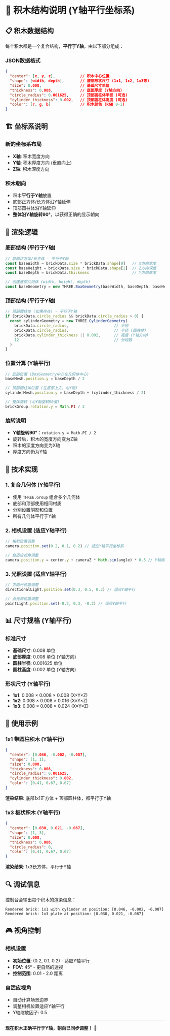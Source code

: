 # 🧱 积木结构说明 (Y轴平行坐标系)

## 📋 积木数据结构

每个积木都是一个复合结构，**平行于Y轴**，由以下部分组成：

### JSON数据格式
```json
{
  "center": [x, y, z],           // 积木中心位置
  "shape": [width, depth],       // 底部形状尺寸 (1x1, 1x2, 1x3等)
  "size": 0.008,                 // 基础尺寸单位
  "thickness": 0.008,            // 底部厚度 (Y轴方向)
  "circle_radius": 0.001625,     // 顶部圆柱体半径 (可选)
  "cylinder_thickness": 0.002,   // 顶部圆柱体高度 (可选)
  "color": [r, g, b]             // 积木颜色 (RGB 0-1)
}
```

## 🏗️ 坐标系说明

### 新的坐标系布局
- **X轴**: 积木宽度方向
- **Y轴**: 积木厚度方向 (垂直向上)
- **Z轴**: 积木深度方向

### 积木朝向
- 积木**平行于Y轴**放置
- 底部正方体/长方体沿Y轴延伸
- 顶部圆柱体沿Y轴延伸
- **整体沿Y轴旋转90°**，以获得正确的显示朝向

## 🎨 渲染逻辑

### 底部结构 (平行于Y轴)
```javascript
// 底部正方体/长方体 - 平行于Y轴
const baseWidth = brickData.size * brickData.shape[0]   // X方向宽度
const baseHeight = brickData.size * brickData.shape[1]  // Z方向深度
const baseDepth = brickData.thickness                   // Y方向厚度

// 创建底部几何体 (width, height, depth)
const baseGeometry = new THREE.BoxGeometry(baseWidth, baseDepth, baseHeight)
```

### 顶部结构 (平行于Y轴)
```javascript
// 顶部圆柱体 (如果存在) - 平行于Y轴
if (brickData.circle_radius && brickData.circle_radius > 0) {
  const cylinderGeometry = new THREE.CylinderGeometry(
    brickData.circle_radius,                    // 半径
    brickData.circle_radius,                    // 半径 (圆柱体)
    brickData.cylinder_thickness || 0.002,      // 高度 (Y轴方向)
    12                                          // 分段数
  )
}
```

### 位置计算 (Y轴平行)
```javascript
// 底部位置 (BoxGeometry中心在几何体中心)
baseMesh.position.y = baseDepth / 2

// 顶部圆柱体位置 (在底部上方，沿Y轴)
cylinderMesh.position.y = baseDepth + (cylinder_thickness / 2)

// 整体旋转 (沿Y轴旋转90度)
brickGroup.rotation.y = Math.PI / 2
```

### 旋转说明
- **Y轴旋转90°**：`rotation.y = Math.PI / 2`
- 旋转后，积木的宽度方向变为Z轴
- 积木的深度方向变为X轴
- 厚度方向仍为Y轴

## 🔧 技术实现

### 1. 复合几何体 (Y轴平行)
- 使用 `THREE.Group` 组合多个几何体
- 底部和顶部使用相同材质
- 分别设置阴影和位置
- 所有几何体平行于Y轴

### 2. 相机设置 (适应Y轴平行)
```javascript
// 相机位置调整
camera.position.set(0.2, 0.1, 0.2) // 适应Y轴平行坐标系

// 自适应视角调整
camera.position.y = center.y + cameraZ * Math.sin(angle) * 0.5 // Y轴缩放
```

### 3. 光照设置 (适应Y轴平行)
```javascript
// 方向光位置调整
directionalLight.position.set(0.3, 0.5, 0.3) // 适应Y轴平行

// 点光源位置调整
pointLight.position.set(-0.2, 0.3, -0.2) // 适应Y轴平行
```

## 📊 尺寸规格 (Y轴平行)

### 标准尺寸
- **基础尺寸**: 0.008 单位
- **底部厚度**: 0.008 单位 (Y轴方向)
- **圆柱半径**: 0.001625 单位
- **圆柱高度**: 0.002 单位 (Y轴方向)

### 形状尺寸 (Y轴平行)
- **1x1**: 0.008 × 0.008 × 0.008 (X×Y×Z)
- **1x2**: 0.008 × 0.008 × 0.016 (X×Y×Z)
- **1x3**: 0.008 × 0.008 × 0.024 (X×Y×Z)

## 🎯 使用示例

### 1x1 带圆柱积木 (Y轴平行)
```json
{
  "center": [0.046, -0.002, -0.087],
  "shape": [1, 1],
  "size": 0.008,
  "thickness": 0.008,
  "circle_radius": 0.001625,
  "cylinder_thickness": 0.002,
  "color": [0.41, 0.67, 0.67]
}
```
**渲染结果**: 底部1x1正方体 + 顶部圆柱体，都平行于Y轴

### 1x3 板状积木 (Y轴平行)
```json
{
  "center": [0.030, 0.021, -0.087],
  "shape": [1, 3],
  "size": 0.008,
  "thickness": 0.008,
  "circle_radius": 0,
  "color": [0.41, 0.67, 0.67]
}
```
**渲染结果**: 1x3长方体，平行于Y轴

## 🔍 调试信息

控制台会输出每个积木的渲染信息：
```
Rendered brick: 1x1 with cylinder at position: [0.046, -0.002, -0.087]
Rendered brick: 1x3 plate at position: [0.030, 0.021, -0.087]
```

## 🎮 视角控制

### 相机设置
- **初始位置**: (0.2, 0.1, 0.2) - 适应Y轴平行
- **FOV**: 45° - 更自然的透视
- **控制范围**: 0.01 - 2.0 距离

### 自适应视角
- 自动计算场景边界
- 调整相机位置适应Y轴平行
- Y轴缩放因子: 0.5

---

**现在积木正确平行于Y轴，朝向已同步调整！** 🎉 